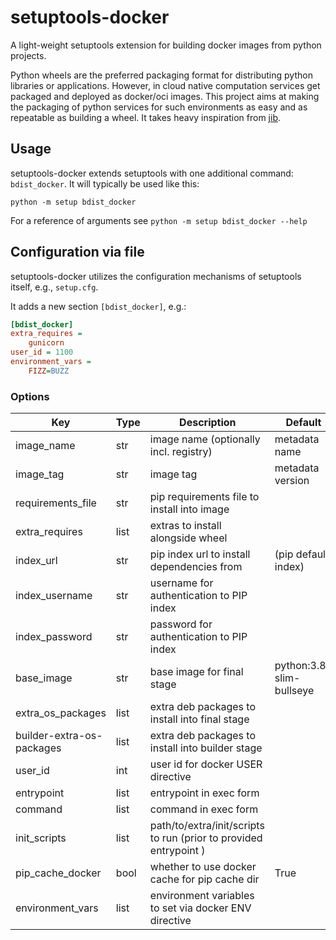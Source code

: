 # setuptools-docker

A light-weight setuptools extension for building docker images from python
projects.

Python wheels are the preferred packaging format for distributing python
libraries or applications. However, in cloud native computation services
get packaged and deployed as docker/oci images. This project aims at
making the packaging of python services for such environments as easy
and as repeatable as building a wheel. It takes heavy inspiration from
[jib](https://github.com/GoogleContainerTools/jib).

## Usage

setuptools-docker extends setuptools with one additional command:
`bdist_docker`. It will typically be used like this:

```commandline
python -m setup bdist_docker
```

For a reference of arguments see `python -m setup bdist_docker --help`

## Configuration via file

setuptools-docker utilizes the configuration mechanisms of setuptools
itself, e.g., `setup.cfg`. 

It adds a new section `[bdist_docker]`, e.g.:
```ini
[bdist_docker]
extra_requires =
    gunicorn
user_id = 1100
environment_vars =
    FIZZ=BUZZ
```

### Options
| Key                       | Type | Description                                                       | Default                  |
|---------------------------|------|-------------------------------------------------------------------|--------------------------|
| image_name                | str  | image name (optionally incl. registry)                            | metadata name            |
| image_tag                 | str  | image tag                                                         | metadata version         |
| requirements_file         | str  | pip requirements file to install into image                       |                          |
| extra_requires            | list | extras to install alongside wheel                                 |                          |
| index_url                 | str  | pip index url to install dependencies from                        | (pip default index)      |
| index_username            | str  | username for authentication to PIP index                          |                          |
| index_password            | str  | password for authentication to PIP index                          |                          |
| base_image                | str  | base image for final stage                                        | python:3.8-slim-bullseye |
| extra_os_packages         | list | extra deb packages to install into final stage                    |                          |
| builder-extra-os-packages | list | extra deb packages to install into builder stage                  |                          |
| user_id                   | int  | user id for docker USER directive                                 |                          |
| entrypoint                | list | entrypoint in exec form                                           |                          |
| command                   | list | command in exec form                                              |                          |
| init_scripts              | list | path/to/extra/init/scripts to run (prior to provided entrypoint ) |                          |
| pip_cache_docker          | bool | whether to use docker cache for pip cache dir                     | True                     |
| environment_vars          | list | environment variables to set via docker ENV directive             |                          |
